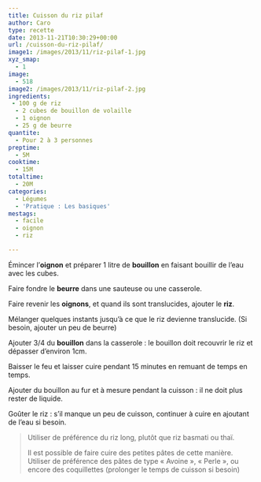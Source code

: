 ```yaml
---
title: Cuisson du riz pilaf
author: Caro
type: recette
date: 2013-11-21T10:30:29+00:00
url: /cuisson-du-riz-pilaf/
image1: /images/2013/11/riz-pilaf-1.jpg
xyz_smap:
  - 1
image:
  - 518
image2: /images/2013/11/riz-pilaf-2.jpg
ingredients:
 - 100 g de riz
  - 2 cubes de bouillon de volaille
  - 1 oignon
  - 25 g de beurre
quantite:
  - Pour 2 à 3 personnes
preptime:
  - 5M
cooktime:
  - 15M
totaltime:
  - 20M
categories:
  - Légumes
  - 'Pratique : Les basiques'
mestags:
  - facile
  - oignon
  - riz

---
```

Émincer l&rsquo;**oignon** et préparer 1 litre de **bouillon** en faisant bouillir de l&rsquo;eau avec les cubes.

Faire fondre le **beurre** dans une sauteuse ou une casserole.

Faire revenir les **oignons**, et quand ils sont translucides, ajouter le **riz**.

Mélanger quelques instants jusqu&rsquo;à ce que le riz devienne translucide. (Si besoin, ajouter un peu de beurre)

Ajouter 3/4 du **bouillon** dans la casserole : le bouillon doit recouvrir le riz et dépasser d&rsquo;environ 1cm.

Baisser le feu et laisser cuire pendant 15 minutes en remuant de temps en temps.

Ajouter du bouillon au fur et à mesure pendant la cuisson : il ne doit plus rester de liquide.

Goûter le riz : s&rsquo;il manque un peu de cuisson, continuer à cuire en ajoutant de l&rsquo;eau si besoin.

> Utiliser de préférence du riz long, plutôt que riz basmati ou thaï.
>
> Il est possible de faire cuire des petites pâtes de cette manière. Utiliser de préférence des pâtes de type « Avoine », « Perle », ou encore des coquillettes (prolonger le temps de cuisson si besoin)
